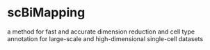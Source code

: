 # scBiMapping
a method for fast and accurate dimension reduction and cell type annotation for large-scale and high-dimensional single-cell datasets
